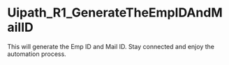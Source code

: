 # Uipath_R1_GenerateTheEmpIDAndMailID
This will generate the Emp ID and Mail ID.
Stay connected and enjoy the automation process.



